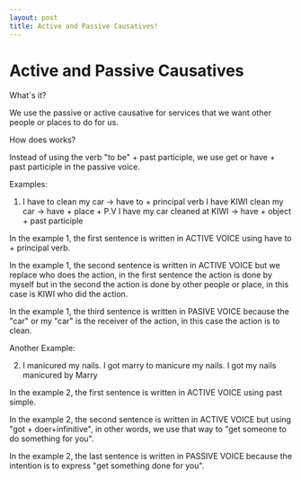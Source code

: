 ```yaml
---
layout: post
title: Active and Passive Causatives!
---
```


# Active and Passive Causatives

What`s it?

We use the passive or active causative for services that we want other people or places to do for us.

How does works?

Instead of using the verb "to be" + past participle, we use get or have + past participle in the passive voice.

Examples:

1)  I have to clean my car -> have to + principal verb
     I have KIWI clean my car -> have + place + P.V
     I have my car cleaned at KIWI -> have + object + past participle

In the example 1, the first sentence is written in ACTIVE VOICE using  have to + principal verb.

In the example 1, the second sentence is written in ACTIVE VOICE but we replace who does the action, in the first sentence the action is done by myself but in the second the action is done by other people or place, in this case is KIWI who did the action.

In the example 1, the third sentence is written in PASIVE VOICE because the "car" or my "car" is the receiver of the action, in this case the action is to clean.

Another Example:

2) I manicured my nails.
    I got marry to manicure my nails.
    I got my nails manicured by Marry

In the example 2, the first sentence is written in ACTIVE VOICE using past simple.

In the example 2, the second sentence is written in ACTIVE VOICE but using "got + doer+infinitive", in other words, we use that way to "get someone to do something for you".

In the example 2, the last sentence is written in PASSIVE VOICE because the intention is to express "get something done for you".
